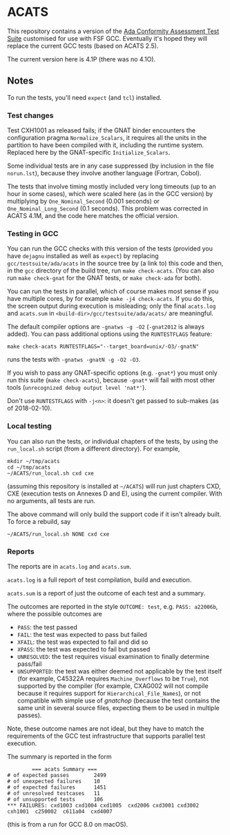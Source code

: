 # ACATS #

This repository contains a version of
the [Ada Conformity Assessment Test Suite][Ada-Auth] customised for
use with FSF GCC. Eventually it's hoped they will replace the current
GCC tests (based on ACATS 2.5).

The current version here is 4.1P (there was no 4.1O).

## Notes ##

To run the tests, you'll need `expect` (and `tcl`) installed.

### Test changes ###

Test CXH1001 as released fails; if the GNAT binder encounters the
configuration pragma `Normalize_Scalars`, it requires all the units in
the partition to have been compiled with it, including the runtime
system. Replaced here by the GNAT-specific `Initialize_Scalars`.

Some individual tests are in any case suppressed (by inclusion in the
file `norun.lst`), because they involve another language (Fortran,
Cobol).

The tests that involve timing mostly included very long timeouts (up
to an hour in some cases), which were scaled here (as in the GCC
version) by multiplying by `One_Nominal_Second` (0.001 seconds) or
`One_Nominal_Long_Second` (0.1 seconds). This problem was corrected in
ACATS 4.1M, and the code here matches the official version.

### Testing in GCC ###

You can run the GCC checks with this version of the tests (provided
you have `dejagnu` installed as well as `expect`) by replacing
`gcc/testsuite/ada/acats` in the source tree by (a link to) this code
and then, in the `gcc` directory of the build tree, run `make
check-acats`. (You can also run `make check-gnat` for the GNAT tests,
or `make check-ada` for both).

You can run the tests in parallel, which of course makes most sense if
you have multiple cores, by for example `make -j4 check-acats`. If you
do this, the screen output during execution is misleading; only the
final `acats.log` and `acats.sum` in
`<build-dir>/gcc/testsuite/ada/acats/` are meaningful.

The default compiler options are `-gnatws -g -O2` (`-gnat2012` is
always added). You can pass additional options using the
`RUNTESTFLAGS` feature:

    make check-acats RUNTESTFLAGS="--target_board=unix/-O3/-gnatN"

runs the tests with `-gnatws -gnatN -g -O2 -O3`.

If you wish to pass any GNAT-specific options (e.g. `-gnat*`) you must
only run this suite (`make check-acats`), because `-gnat*` will fail
with most other tools (`unrecognized debug output level 'nat*'`).

Don't use `RUNTESTFLAGS` with `-j<n>`: it doesn't get passed to
sub-makes (as of 2018-02-10).

### Local testing ###

You can also run the tests, or individual chapters of the tests, by
using the `run_local.sh` script (from a different directory). For
example,

    mkdir ~/tmp/acats
    cd ~/tmp/acats
    ~/ACATS/run_local.sh cxd cxe

(assuming this repository is installed at `~/ACATS`) will run just
chapters CXD, CXE (execution tests on Annexes D and E), using the
current compiler. With no arguments, all tests are run.

The above command will only build the support code if it isn't already
built. To force a rebuild, say

    ~/ACATS/run_local.sh NONE cxd cxe

### Reports ###

The reports are in `acats.log` and `acats.sum`.

`acats.log` is a full report of test compilation, build and execution.

`acats.sum` is a report of just the outcome of each test and a summary.

The outcomes are reported in the style `OUTCOME: test`, e.g. `PASS: a22006b`, where the possible outcomes are

  * `PASS`: the test passed
  * `FAIL`: the test was expected to pass but failed
  * `XFAIL`: the test was expected to fail and did so
  * `XPASS`: the test was expected to fail but passed
  * `UNRESOLVED`: the test requires visual examination to finally
    determine pass/fail
  * `UNSUPPORTED`: the test was either deemed not applicable by the
    test itself (for example, C45322A requires `Machine_Overflows` to
    be `True`), not supported by the compiler (for example, CXAG002
    will not compile because it requires support for
    `Hierarchical_File_Names`), or not compatible with simple use of
    _gnatchop_ (because the test contains the same unit in several
    source files, expecting them to be used in multiple passes).

Note, these outcome names are not ideal, but they have to match the
requirements of the GCC test infrastructure that supports parallel
test execution.

The summary is reported in the form

``` none
        === acats Summary ===
# of expected passes		2499
# of unexpected failures	10
# of expected failures		1451
# of unresolved testcases	11
# of unsupported tests		106
*** FAILURES: cxd1003 cxd1004 cxd1005  cxd2006 cxd3001 cxd3002  cxh1001  c250002  c611a04  cxd4007
```
(this is from a run for GCC 8.0 on macOS).

[Ada-Auth]: http://www.ada-auth.org/acats.html
